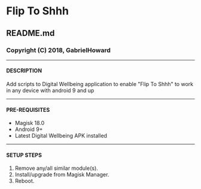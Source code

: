 # Flip To Shhh
## README.md
### Copyright (C) 2018, GabrielHoward




---
#### DESCRIPTION

Add scripts to Digital Wellbeing application to enable "Flip To Shhh" to work in any device with android 9 and up



---
#### PRE-REQUISITES

- Magisk 18.0
- Android 9+
- Latest Digital Wellbeing APK installed



---
#### SETUP STEPS

1. Remove any/all similar module(s).
2. Install/upgrade from Magisk Manager.
3. Reboot. 
